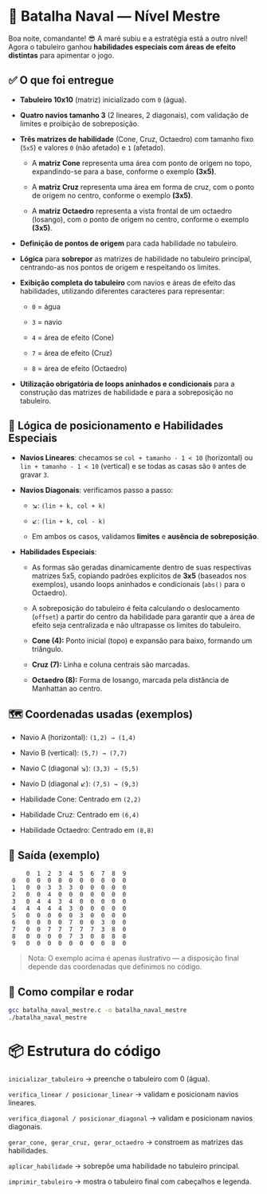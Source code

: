# 🚢 Batalha Naval — Nível Mestre

Boa noite, comandante! 😎 A maré subiu e a estratégia está a outro nível! Agora o tabuleiro ganhou **habilidades especiais com áreas de efeito distintas** para apimentar o jogo.

## ✅ O que foi entregue

* **Tabuleiro 10x10** (matriz) inicializado com `0` (água).

* **Quatro navios tamanho 3** (2 lineares, 2 diagonais), com validação de limites e proibição de sobreposição.

* **Três matrizes de habilidade** (Cone, Cruz, Octaedro) com tamanho fixo (`5x5`) e valores `0` (não afetado) e `1` (afetado).

    * A **matriz Cone** representa uma área com ponto de origem no topo, expandindo-se para a base, conforme o exemplo **(3x5)**.

    * A **matriz Cruz** representa uma área em forma de cruz, com o ponto de origem no centro, conforme o exemplo **(3x5)**.

    * A **matriz Octaedro** representa a vista frontal de um octaedro (losango), com o ponto de origem no centro, conforme o exemplo **(3x5)**.

* **Definição de pontos de origem** para cada habilidade no tabuleiro.

* **Lógica** para **sobrepor** as matrizes de habilidade no tabuleiro principal, centrando-as nos pontos de origem e respeitando os limites.

* **Exibição completa do tabuleiro** com navios e áreas de efeito das habilidades, utilizando diferentes caracteres para representar:

    * `0` = água

    * `3` = navio

    * `4` = área de efeito (Cone)

    * `7` = área de efeito (Cruz)

    * `8` = área de efeito (Octaedro)

* **Utilização obrigatória de loops aninhados e condicionais** para a construção das matrizes de habilidade e para a sobreposição no tabuleiro.

## 🧠 Lógica de posicionamento e Habilidades Especiais

* **Navios Lineares**: checamos se `col + tamanho - 1 < 10` (horizontal) ou `lin + tamanho - 1 < 10` (vertical) e se todas as casas são `0` antes de gravar `3`.

* **Navios Diagonais**: verificamos passo a passo:

    * ↘: `(lin + k, col + k)`

    * ↙: `(lin + k, col - k)`

    * Em ambos os casos, validamos **limites** e **ausência de sobreposição**.

* **Habilidades Especiais**:

    * As formas são geradas dinamicamente dentro de suas respectivas matrizes 5x5, copiando padrões explícitos de **3x5** (baseados nos exemplos), usando loops aninhados e condicionais (`abs()` para o Octaedro).

    * A sobreposição do tabuleiro é feita calculando o deslocamento (`offset`) a partir do centro da habilidade para garantir que a área de efeito seja centralizada e não ultrapasse os limites do tabuleiro.

    * **Cone (4):** Ponto inicial (topo) e expansão para baixo, formando um triângulo.

    * **Cruz (7):** Linha e coluna centrais são marcadas.

    * **Octaedro (8):** Forma de losango, marcada pela distância de Manhattan ao centro.

## 🗺️ Coordenadas usadas (exemplos)

* Navio A (horizontal): `(1,2) → (1,4)`

* Navio B (vertical): `(5,7) → (7,7)`

* Navio C (diagonal ↘): `(3,3) → (5,5)`

* Navio D (diagonal ↙): `(7,5) → (9,3)`

* Habilidade Cone: Centrado em `(2,2)`

* Habilidade Cruz: Centrado em `(6,4)`

* Habilidade Octaedro: Centrado em `(8,8)`

## 🧾 Saída (exemplo)

```
     0  1  2  3  4  5  6  7  8  9
 0   0  0  0  0  0  0  0  0  0  0
 1   0  0  3  3  3  0  0  0  0  0
 2   0  0  4  0  0  0  0  0  0  0
 3   0  4  4  3  4  0  0  0  0  0
 4   4  4  4  4  3  0  0  0  0  0
 5   0  0  0  0  0  3  0  0  0  0
 6   0  0  0  0  7  0  0  3  0  0
 7   0  0  7  7  7  7  7  3  8  0
 8   0  0  0  0  7  3  0  8  8  8
 9   0  0  0  0  0  0  0  0  8  0
```


> Nota: O exemplo acima é apenas ilustrativo — a disposição final depende das coordenadas que definimos no código.

## 🔧 Como compilar e rodar

```bash
gcc batalha_naval_mestre.c -o batalha_naval_mestre
./batalha_naval_mestre
```

# 📦 Estrutura do código

`inicializar_tabuleiro` → preenche o tabuleiro com 0 (água).

`verifica_linear / posicionar_linear` → validam e posicionam navios lineares.

`verifica_diagonal / posicionar_diagonal` → validam e posicionam navios diagonais.

`gerar_cone, gerar_cruz, gerar_octaedro` → constroem as matrizes das habilidades.

`aplicar_habilidade` → sobrepõe uma habilidade no tabuleiro principal.

`imprimir_tabuleiro` → mostra o tabuleiro final com cabeçalhos e legenda.